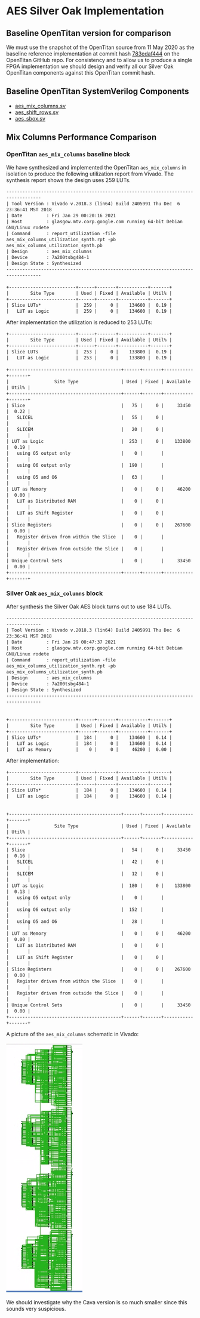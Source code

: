 # AES Silver Oak Implementation

## Baseline OpenTitan version for comparison
We must use the snapshot of the OpenTitan source from 11 May 2020 as the baseline reference implementation
at commit hash [783edaf444](https://github.com/lowRISC/opentitan/tree/783edaf444eb0d9eaf9df71c785089bffcda574e) on the OpenTitan GitHub repo. For consistency and to allow us to produce a single FPGA implementation we should design and verify all our Silver Oak OpenTitan
components against this OpenTitan commit hash.

## Baseline OpenTitan SystemVerilog Components
* [aes_mix_columns.sv](https://github.com/lowRISC/opentitan/blob/783edaf444eb0d9eaf9df71c785089bffcda574e/hw/ip/aes/rtl/aes_mix_columns.sv)
* [aes_shift_rows.sv](https://github.com/lowRISC/opentitan/blob/783edaf444eb0d9eaf9df71c785089bffcda574e/hw/ip/aes/rtl/aes_shift_rows.sv)
* [aes_sbox.sv](https://github.com/lowRISC/opentitan/blob/783edaf444eb0d9eaf9df71c785089bffcda574e/hw/ip/aes/rtl/aes_sbox.sv)

## Mix Columns Performance Comparison
### OpenTitan `aes_mix_columns` baseline block
We have synthesized and implemented the OpenTitan `aes_mix_columns` in isolation to produce the following utilization report from Vivado. The synthesis report shows the design uses 259 LUTs.
```
-----------------------------------------------------------------------------------
| Tool Version : Vivado v.2018.3 (lin64) Build 2405991 Thu Dec  6 23:36:41 MST 2018
| Date         : Fri Jan 29 00:20:16 2021
| Host         : glasgow.mtv.corp.google.com running 64-bit Debian GNU/Linux rodete
| Command      : report_utilization -file aes_mix_columns_utilization_synth.rpt -pb aes_mix_columns_utilization_synth.pb
| Design       : aes_mix_columns
| Device       : 7a200tsbg484-1
| Design State : Synthesized
-----------------------------------------------------------------------------------

+-------------------------+------+-------+-----------+-------+
|        Site Type        | Used | Fixed | Available | Util% |
+-------------------------+------+-------+-----------+-------+
| Slice LUTs*             |  259 |     0 |    134600 |  0.19 |
|   LUT as Logic          |  259 |     0 |    134600 |  0.19 |
```

After implementation the utilization is reduced to 253 LUTs:

```
+-------------------------+------+-------+-----------+-------+
|        Site Type        | Used | Fixed | Available | Util% |
+-------------------------+------+-------+-----------+-------+
| Slice LUTs              |  253 |     0 |    133800 |  0.19 |
|   LUT as Logic          |  253 |     0 |    133800 |  0.19 |

+------------------------------------------+------+-------+-----------+-------+
|                 Site Type                | Used | Fixed | Available | Util% |
+------------------------------------------+------+-------+-----------+-------+
| Slice                                    |   75 |     0 |     33450 |  0.22 |
|   SLICEL                                 |   55 |     0 |           |       |
|   SLICEM                                 |   20 |     0 |           |       |
| LUT as Logic                             |  253 |     0 |    133800 |  0.19 |
|   using O5 output only                   |    0 |       |           |       |
|   using O6 output only                   |  190 |       |           |       |
|   using O5 and O6                        |   63 |       |           |       |
| LUT as Memory                            |    0 |     0 |     46200 |  0.00 |
|   LUT as Distributed RAM                 |    0 |     0 |           |       |
|   LUT as Shift Register                  |    0 |     0 |           |       |
| Slice Registers                          |    0 |     0 |    267600 |  0.00 |
|   Register driven from within the Slice  |    0 |       |           |       |
|   Register driven from outside the Slice |    0 |       |           |       |
| Unique Control Sets                      |    0 |       |     33450 |  0.00 |
+------------------------------------------+------+-------+-----------+-------+

```

### Silver Oak `aes_mix_columns` block
After synthesis the Silver Oak AES block turns out to use 184 LUTs.
```
-----------------------------------------------------------------------------------
| Tool Version : Vivado v.2018.3 (lin64) Build 2405991 Thu Dec  6 23:36:41 MST 2018
| Date         : Fri Jan 29 00:47:37 2021
| Host         : glasgow.mtv.corp.google.com running 64-bit Debian GNU/Linux rodete
| Command      : report_utilization -file aes_mix_columns_utilization_synth.rpt -pb aes_mix_columns_utilization_synth.pb
| Design       : aes_mix_columns
| Device       : 7a200tsbg484-1
| Design State : Synthesized
-----------------------------------------------------------------------------------


+-------------------------+------+-------+-----------+-------+
|        Site Type        | Used | Fixed | Available | Util% |
+-------------------------+------+-------+-----------+-------+
| Slice LUTs*             |  184 |     0 |    134600 |  0.14 |
|   LUT as Logic          |  184 |     0 |    134600 |  0.14 |
|   LUT as Memory         |    0 |     0 |     46200 |  0.00 |

```
After implementation:
```
+-------------------------+------+-------+-----------+-------+
|        Site Type        | Used | Fixed | Available | Util% |
+-------------------------+------+-------+-----------+-------+
| Slice LUTs*             |  184 |     0 |    134600 |  0.14 |
|   LUT as Logic          |  184 |     0 |    134600 |  0.14 |


+------------------------------------------+------+-------+-----------+-------+
|                 Site Type                | Used | Fixed | Available | Util% |
+------------------------------------------+------+-------+-----------+-------+
| Slice                                    |   54 |     0 |     33450 |  0.16 |
|   SLICEL                                 |   42 |     0 |           |       |
|   SLICEM                                 |   12 |     0 |           |       |
| LUT as Logic                             |  180 |     0 |    133800 |  0.13 |
|   using O5 output only                   |    0 |       |           |       |
|   using O6 output only                   |  152 |       |           |       |
|   using O5 and O6                        |   28 |       |           |       |
| LUT as Memory                            |    0 |     0 |     46200 |  0.00 |
|   LUT as Distributed RAM                 |    0 |     0 |           |       |
|   LUT as Shift Register                  |    0 |     0 |           |       |
| Slice Registers                          |    0 |     0 |    267600 |  0.00 |
|   Register driven from within the Slice  |    0 |       |           |       |
|   Register driven from outside the Slice |    0 |       |           |       |
| Unique Control Sets                      |    0 |       |     33450 |  0.00 |
+------------------------------------------+------+-------+-----------+-------+

```

A picture of the `aes_mix_columns` schematic in Vivado:

![ot_mixcols](ot_mix_cols.png)

We should investigate why the Cava version is so much smaller since this sounds very suspicious.